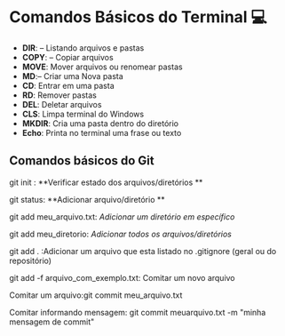 
# Comandos Básicos do Terminal :computer:



- **DIR**: – Listando arquivos e pastas
- **COPY**: – Copiar arquivos
- **MOVE**: Mover arquivos ou renomear pastas
- **MD**:– Criar uma Nova pasta
- **CD**: Entrar em uma pasta
- **RD**: Remover pastas
- **DEL**: Deletar arquivos
- **CLS**: Limpa terminal do Windows
- **MKDIR**: Cria uma pasta dentro do diretório
- **Echo**: Printa  no terminal uma frase ou texto 

## Comandos básicos do Git



git init : **Verificar estado dos arquivos/diretórios **

git status: **Adicionar arquivo/diretório **

git add meu_arquivo.txt: *Adicionar um diretório em específico*

git add meu_diretorio: *Adicionar todos os arquivos/diretórios*

git add .	:Adicionar um arquivo que esta listado no .gitignore (geral ou do repositório)

git add -f arquivo_com_exemplo.txt: Comitar um novo arquivo

Comitar um arquivo:git commit meu_arquivo.txt

Comitar informando mensagem: git commit meuarquivo.txt -m "minha mensagem de commit"






